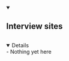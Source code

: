 <details open>
  <summary><h2>Interview sites<h2></summary>
<details open>
- Nothing yet here
</details>

